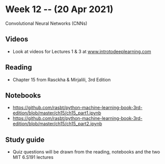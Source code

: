 
# Week 12 -- (20 Apr 2021)

Convolutional Neural Networks (CNNs)

## Videos

* Look at videos for Lectures 1 & 3 at www.introtodeeplearning.com

## Reading

* Chapter 15 from Rasckha & Mirjalili, 3rd Edition

## Notebooks

* https://github.com/rasbt/python-machine-learning-book-3rd-edition/blob/master/ch15/ch15_part1.ipynb
* https://github.com/rasbt/python-machine-learning-book-3rd-edition/blob/master/ch15/ch15_part2.ipynb

## Study guide

* Quiz questions will be drawn from the reading, notebooks and the two MIT 6.S191 lectures
